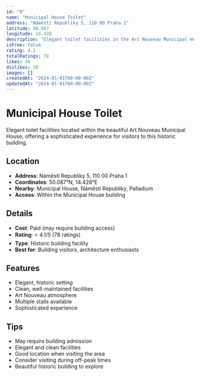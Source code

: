 ```yaml
---
id: "8"
name: "Municipal House Toilet"
address: "Náměstí Republiky 5, 110 00 Praha 1"
latitude: 50.087
longitude: 14.428
description: "Elegant toilet facilities in the Art Nouveau Municipal House."
isFree: false
rating: 4.1
totalRatings: 78
likes: 58
dislikes: 20
images: []
createdAt: "2024-01-01T00:00:00Z"
updatedAt: "2024-01-01T00:00:00Z"
---
```


# Municipal House Toilet

Elegant toilet facilities located within the beautiful Art Nouveau Municipal House, offering a sophisticated experience for visitors to this historic building.

## Location

- **Address**: Náměstí Republiky 5, 110 00 Praha 1
- **Coordinates**: 50.087°N, 14.428°E
- **Nearby**: Municipal House, Náměstí Republiky, Palladium
- **Access**: Within the Municipal House building

## Details

- **Cost**: Paid (may require building access)
- **Rating**: ⭐ 4.1/5 (78 ratings)
- **Type**: Historic building facility
- **Best for**: Building visitors, architecture enthusiasts

## Features

- Elegant, historic setting
- Clean, well-maintained facilities
- Art Nouveau atmosphere
- Multiple stalls available
- Sophisticated experience

## Tips

- May require building admission
- Elegant and clean facilities
- Good location when visiting the area
- Consider visiting during off-peak times
- Beautiful historic building to explore
